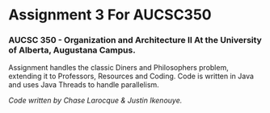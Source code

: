 # Assignment 3 For AUCSC350
### AUCSC 350 - Organization and Architecture II At the University of Alberta, Augustana Campus. 

Assignment handles the classic Diners and Philosophers problem, extending it to Professors, Resources and Coding. 
Code is written in Java and uses Java Threads to handle parallelism. 

*Code written by Chase Larocque & Justin Ikenouye.*
